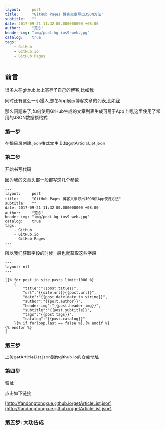 ```yaml
---
layout:     post
title:      "GitHub Pages 博客文章导出JSON方法"
subtitle:   ""
date: 2017-09-21 11:32:00.000000000 +08:00
author:     "范东"
header-img: "img/post-bg-ios9-web.jpg"
catalog:    true
tags:
    - GitHub
    - GitHub.io
    - GitHub Pages
---
```


## 前言
很多人在github.io上寄存了自己的博客,比如[我](http://fandongtongxue.github.io)

同时还有这么一小撮人,想在App展示博客文章的列表,比如[我](http://fandongtongxue.github.io)

那么问题来了,如何使用GitHub生成的文章列表生成可用于App上呢,这里使用了常用的JSON数据额格式

### 第一步
在根目录创建.json格式文件
比如getArticleList.json

### 第二步
开始书写代码

因为我的文章头部一般都写这几个参数

```
---
layout:     post
title:      "GitHub Pages 博客文章导出JSON供App使用方法"
subtitle:   ""
date: 2017-09-21 11:32:00.000000000 +08:00
author:     "范东"
header-img: "img/post-bg-ios9-web.jpg"
catalog:    true
tags:
    - GitHub
    - GitHub.io
    - GitHub Pages
---
```

所以我们获取字段的时候一般也就获取这些字段


```
---
layout: nil
---

[{% for post in site.posts limit:1000 %}
    {
        "title":"{{post.title}}",
        "url":"{{site.url}}{{post.url}}",
        "date":"{{post.date|date_to_string}}",
        "author":"{{post.author}}",
        "header-img":"{{post.header-img}}",
        "subtitle":"{{post.subtitle}}",
        "tags":"{{post.tags}}",
        "catalog":"{{post.catalog}}"
    }{% if forloop.last == false %},{% endif %}
{% endfor %}
]
```

### 第三步
上传getArticleList.json到你github.io的仓库地址

### 第四步
验证

点击如下链接

[http://fandongtongxue.github.io/getArticleList.json](http://fandongtongxue.github.io/getArticleList.json)

### 第五步: 大功告成